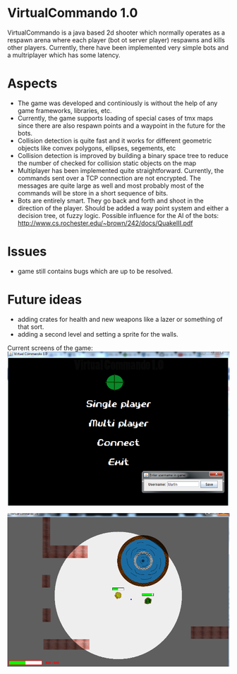 VirtualCommando 1.0
=========

VirtualCommando is a java based 2d shooter which normally operates as a respawn arena where each player (bot ot server player) respawns and kills other players. Currently, there have been implemented very simple bots and a multriplayer which has some latency.

# Aspects
- The game was developed and continiously is without the help of any game frameworks, libraries, etc.
- Currently, the game supports loading of special cases of tmx maps since there are also respawn points and a waypoint in the future for the bots.
- Collision detection is quite fast and it works for different geometric objects like convex polygons, ellipses, segements, etc
- Collision detection is improved by building a binary space tree to reduce the number of checked for collision static objects on the map
- Multiplayer has been implemented quite straightforward. Currently, the commands sent over a TCP connection are not encrypted. The messages are quite large as well and most probably most of the commands will be store in a short sequence of bits.
- Bots are entirely smart. They go back and forth and shoot in the direction of the player. Should be added a way point system and either a decision tree, ot fuzzy logic. Possible influence for the AI of the bots: http://www.cs.rochester.edu/~brown/242/docs/QuakeIII.pdf


# Issues
- game still contains bugs which are up to be resolved.

# Future ideas
- adding crates for health and new weapons like a lazer or something of that sort.
- adding a second level and setting a sprite for the walls.

Current screens of the game:
![Menu screen](https://github.com/martinradev/2dShooter/blob/master/screenshots/menu%20screen.png?raw=true "Menu screen")

![Game screen](https://github.com/martinradev/2dShooter/blob/master/screenshots/screen-game.png?raw=true "Game screen")

